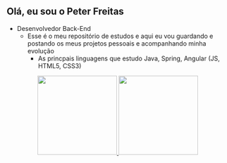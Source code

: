 ## Olá, eu sou o Peter Freitas

- Desenvolvedor Back-End
    - Esse é o meu repositório de estudos e aqui eu vou guardando e postando os meus projetos pessoais e acompanhando minha evolução
        - As princpais linguagens que estudo Java, Spring, Angular (JS, HTML5, CSS3)

<div align="center">
  <a href="https://github.com/opeterfreitas">
  <img height="180em" src="https://github-readme-stats.vercel.app/api?username=opeterfreitas&show_icons=true&theme=dark&include_all_commits=false&count_private=true"/>
  <img height="180em" src="https://github-readme-stats.vercel.app/api/top-langs/?username=opeterfreitas&layout=compact&langs_count=8&theme=dark"/>